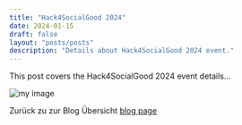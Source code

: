 ```yaml
---
title: "Hack4SocialGood 2024"
date: 2024-01-15
draft: false
layout: "posts/posts"  
description: "Details about Hack4SocialGood 2024 event."
---
```


This post covers the Hack4SocialGood 2024 event details...


![my image](/pic.png)


Zurück zu zur Blog Übersicht [blog page](/blog)